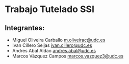 # Trabajo Tutelado SSI
Integrantes:
------------
  * Miguel Oliveira Carballo m.oliveirac@udc.es
  * Ivan Cillero Seijas ivan.cillero@udc.es
  * Andres Abal Aldao andres.abal@udc.es
  * Marcos Vázquez Campos marcos.vazquez3@udc.es
